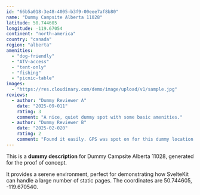 ```yaml
---
id: "66b5a018-3e48-4005-b3f9-00eee7af8b80"
name: "Dummy Campsite Alberta 11028"
latitude: 50.744605
longitude: -119.67054
continent: "north-america"
country: "canada"
region: "alberta"
amenities:
  - "dog-friendly"
  - "ATV-access"
  - "tent-only"
  - "fishing"
  - "picnic-table"
images:
  - "https://res.cloudinary.com/demo/image/upload/v1/sample.jpg"
reviews:
  - author: "Dummy Reviewer A"
    date: "2025-09-011"
    rating: 3
    comment: "A nice, quiet dummy spot with some basic amenities."
  - author: "Dummy Reviewer B"
    date: "2025-02-020"
    rating: 2
    comment: "Found it easily. GPS was spot on for this dummy location."
---
```


This is a **dummy description** for Dummy Campsite Alberta 11028, generated for the proof of concept.

It provides a serene environment, perfect for demonstrating how SvelteKit can handle a large number of static pages. The coordinates are 50.744605, -119.670540.
